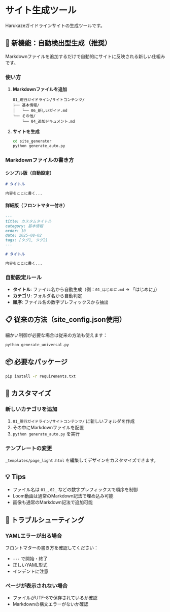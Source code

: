 # サイト生成ツール

Harukazeガイドラインサイトの生成ツールです。

## 🚀 新機能：自動検出型生成（推奨）

Markdownファイルを追加するだけで自動的にサイトに反映される新しい仕組みです。

### 使い方

1. **Markdownファイルを追加**
   ```
   01_現行ガイドライン/サイトコンテンツ/
   ├── 基本情報/
   │   └── 06_新しいガイド.md
   └── その他/
       └── 04_追加ドキュメント.md
   ```

2. **サイトを生成**
   ```bash
   cd site_generator
   python generate_auto.py
   ```

### Markdownファイルの書き方

#### シンプル版（自動設定）
```markdown
# タイトル

内容をここに書く...
```

#### 詳細版（フロントマター付き）
```markdown
---
title: カスタムタイトル
category: 基本情報
order: 10
date: 2025-08-02
tags: [タグ1, タグ2]
---

# タイトル

内容をここに書く...
```

### 自動設定ルール

- **タイトル**: ファイル名から自動生成（例：`01_はじめに.md` → 「はじめに」）
- **カテゴリ**: フォルダ名から自動判定
- **順序**: ファイル名の数字プレフィックスから抽出

## 📋 従来の方法（site_config.json使用）

細かい制御が必要な場合は従来の方法も使えます：

```bash
python generate_universal.py
```

## 📦 必要なパッケージ

```bash
pip install -r requirements.txt
```

## 🔧 カスタマイズ

### 新しいカテゴリを追加

1. `01_現行ガイドライン/サイトコンテンツ/` に新しいフォルダを作成
2. その中にMarkdownファイルを配置
3. `python generate_auto.py` を実行

### テンプレートの変更

`_templates/page_light.html` を編集してデザインをカスタマイズできます。

## 💡 Tips

- ファイル名は `01_`, `02_` などの数字プレフィックスで順序を制御
- Loom動画は通常のMarkdown記法で埋め込み可能
- 画像も通常のMarkdown記法で追加可能

## 🐛 トラブルシューティング

### YAMLエラーが出る場合

フロントマターの書き方を確認してください：
- `---` で開始・終了
- 正しいYAML形式
- インデントに注意

### ページが表示されない場合

- ファイルがUTF-8で保存されているか確認
- Markdownの構文エラーがないか確認